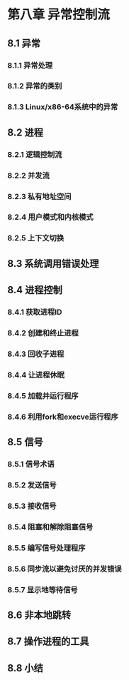 # 第八章 异常控制流
## 8.1 异常
### 8.1.1 异常处理
### 8.1.2 异常的类别
### 8.1.3 Linux/x86-64系统中的异常
## 8.2 进程
### 8.2.1 逻辑控制流
### 8.2.2 并发流
### 8.2.3 私有地址空间
### 8.2.4 用户模式和内核模式
### 8.2.5 上下文切换
## 8.3 系统调用错误处理
## 8.4 进程控制
### 8.4.1 获取进程ID
### 8.4.2 创建和终止进程
### 8.4.3 回收子进程
### 8.4.4 让进程休眠
### 8.4.5 加载并运行程序
### 8.4.6 利用fork和execve运行程序
## 8.5 信号
### 8.5.1 信号术语
### 8.5.2 发送信号
### 8.5.3 接收信号
### 8.5.4 阻塞和解除阻塞信号
### 8.5.5 编写信号处理程序
### 8.5.6 同步流以避免讨厌的并发错误
### 8.5.7 显示地等待信号
## 8.6 非本地跳转
## 8.7 操作进程的工具
## 8.8 小结